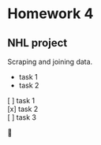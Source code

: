 # Homework 4

## NHL project

Scraping and joining data.

- task 1
- task 2

[ ] task 1  
[x] task 2  
[ ] task 3

&#128640;
